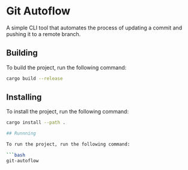 # Git Autoflow

A simple CLI tool that automates the process of updating a commit and pushing it to a remote branch.

## Building

To build the project, run the following command:

```bash
cargo build --release
```

## Installing

To install the project, run the following command:

```bash
cargo install --path .

## Runnning

To run the project, run the following command:

```bash
git-autoflow
```
